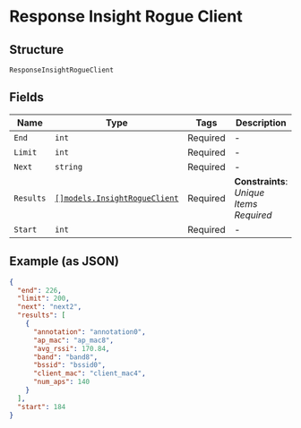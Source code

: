 
# Response Insight Rogue Client

## Structure

`ResponseInsightRogueClient`

## Fields

| Name | Type | Tags | Description |
|  --- | --- | --- | --- |
| `End` | `int` | Required | - |
| `Limit` | `int` | Required | - |
| `Next` | `string` | Required | - |
| `Results` | [`[]models.InsightRogueClient`](../../doc/models/insight-rogue-client.md) | Required | **Constraints**: *Unique Items Required* |
| `Start` | `int` | Required | - |

## Example (as JSON)

```json
{
  "end": 226,
  "limit": 200,
  "next": "next2",
  "results": [
    {
      "annotation": "annotation0",
      "ap_mac": "ap_mac8",
      "avg_rssi": 170.84,
      "band": "band8",
      "bssid": "bssid0",
      "client_mac": "client_mac4",
      "num_aps": 140
    }
  ],
  "start": 184
}
```

